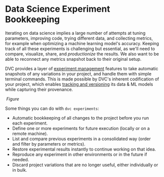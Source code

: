 # Data Science Experiment Bookkeeping

Iterating on data science implies a large number of attempts at tuning
parameters, improving code, trying different data, and collecting metrics, for
example when optimizing a machine learning model's accuracy. Keeping track of
all these <abbr>experiments</abbr> is challenging but essential, as we'll need
to compare, visualize, share, and _productionize_ the results. We also want to
be able to reconnect any metrics snapshot back to their original setup.

DVC provides a layer of
[experiment management](/doc/user-guide/experiment-management) features to take
automatic snapshots of any variations in your project, and handle them with
simple terminal commands. This is made possible by DVC's inherent codification
of your project, which enables
[tracking and versioning](/doc/use-cases/versioning-data-and-model-files) its
data & ML models while capturing their provenance.

![]() _Figure_

Some things you can do with `dvc experiments`:

- Automatic bookkeeping of all changes to the project before you run each
  experiment.
- Define one or more experiments for future execution (locally or on a remote
  machine).
- List and compare previous experiments in a consolidated way (order and filter
  by <abbr>parameters</abbr> or <abbr>metrics</abbr>).
- Restore experimental results instantly to continue working on that idea.
- Reproduce any experiment in other environments or in the future if needed.
- Discard project variations that are no longer useful, either individually or
  in bulk.

